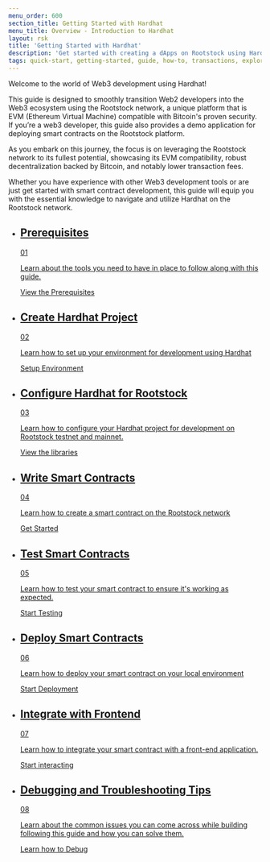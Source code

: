 ```yaml
---
menu_order: 600
section_title: Getting Started with Hardhat
menu_title: Overview - Introduction to Hardhat
layout: rsk
title: 'Getting Started with Hardhat'
description: 'Get started with creating a dApps on Rootstock using Hardhat and other tools.'
tags: quick-start, getting-started, guide, how-to, transactions, explorer, bitcoin, rsk, rootstock, peer-to-peer, merged-mining, blockchain, powpeg
---
```


Welcome to the world of Web3 development using Hardhat! 

This guide is designed to smoothly transition Web2 developers into the Web3 ecosystem using the Rootstock network, a unique platform that is EVM (Ethereum Virtual Machine) compatible with Bitcoin's proven security. If you’re a web3 developer, this guide also provides a demo application for deploying smart contracts on the Rootstock platform.

As you embark on this journey, the focus is on leveraging the Rootstock network to its fullest potential, showcasing its EVM compatibility, robust decentralization backed by Bitcoin, and notably lower transaction fees.

Whether you have experience with other Web3 development tools or are just get started with smart contract development, this guide will equip you with the essential knowledge to navigate and utilize Hardhat on the Rootstock network.

<div class="features-list">
    <ul id="card-list" class="row">
        <li class="col-xl-6 col-md-6">
        <div class="feature-card">
<div class="content"><a href="/develop/tutorials/workshop-prereqs/">
            <div class="content-container">
               <div class="card-title"><h2 class="zg-text-bg">Prerequisites</h2><span class="zg-label ml-1">01</span></div> 
                <p class="card-desc">Learn about the tools you need to have in place to follow along with this guide.</p>
            </div>
            </a><div class="btn-container "><a href="/develop/tutorials/workshop-prereqs/">
                </a><a class="green" href="/develop/tutorials/workshop-prereqs/">View the Prerequisites</a>
            </div>
            </div>
        </div>
        </li>
        <li class="col-xl-6 col-md-6">
        <div class="feature-card">
<div class="content"><a href="/guides/quickstart/hardhat/create-hardhat-project/">
            <div class="content-container">
              <div class="card-title"><h2 class="zg-text-bg bg-yellow">Create Hardhat Project</h2><span class="zg-label ml-1 bg-yellow">02</span></div> 
                <p class="card-desc">Learn how to set up your environment for development using Hardhat</p>
            </div>
            </a><div class="btn-container"><a href="/guides/quickstart/hardhat/create-hardhat-project/">
                </a><a class="green" href="/guides/quickstart/hardhat/create-hardhat-project/">Setup Environment</a>
            </div>
            </div>
        </div>
        </li>
        <li class="col-xl-6 col-md-6">
        <div class="feature-card">
<div class="content"><a href="/guides/quickstart/hardhat/configure-hardhat/">
            <div class="content-container">
               <div class="card-title"><h2 class="zg-text-bg bg-yellow">Configure Hardhat for Rootstock</h2><span class="zg-label ml-1 bg-yellow">03</span></div> 
                <p class="card-desc">Learn how to configure your Hardhat project for development on Rootstock testnet and mainnet.</p>
            </div>
            </a><div class="btn-container"><a href="/guides/quickstart/hardhat/configure-hardhat/">
                </a><a class="green" href="/guides/quickstart/hardhat/configure-hardhat/">View the libraries</a>
            </div>
            </div>
        </div>
        </li>
        <li class="col-xl-6 col-md-6">
        <div class="feature-card">
<div class="content two-line-title-content"><a href="/guides/quickstart/hardhat/write-smart-contract/">
            <div class="content-container">
            <div class="card-title"><h2 class="zg-text-bg bg-purple">Write Smart Contracts</h2><span class="zg-label ml-1 bg-purple">04</span></div>
                <p class="card-desc">Learn how to create a smart contract on the Rootstock network</p>
            </div>
            </a><div class="btn-container"><a href="/guides/quickstart/hardhat/write-smart-contract/">
                </a><a class="green" href="/guides/quickstart/hardhat/write-smart-contract/">Get Started</a>
            </div>
            </div>
        </div>
        </li>
        <li class="col-xl-6 col-md-6">
        <div class="feature-card">
<div class="content"><a href="/guides/quickstart/hardhat/test-smart-contract/">
            <div class="content-container">
               <div class="card-title"><h2 class="zg-text-bg bg-pink">Test Smart Contracts</h2><span class="zg-label ml-1 bg-pink">05</span></div> 
                <p class="card-desc">Learn how to test your smart contract to ensure it's working as expected.</p>
            </div>
            </a><div class="btn-container"><a href="/guides/quickstart/hardhat/test-smart-contract/">
                </a><a class="green" href="/guides/quickstart/hardhat/test-smart-contract/">Start Testing</a>
            </div>
            </div>
        </div>
        </li>
        <li class="col-xl-6 col-md-6">
        <div class="feature-card">
<div class="content"><a href="/guides/quickstart/hardhat/deploy-smart-contract/">
            <div class="content-container">
               <div class="card-title"><h2 class="zg-text-bg bg-green">Deploy Smart Contracts</h2><span class="zg-label ml-1 bg-green">06</span></div> 
                <p class="card-desc">Learn how to deploy your smart contract on your local environment</p>
            </div>
            </a><div class="btn-container"><a href="/guides/quickstart/hardhat/deploy-smart-contract/">
                </a><a class="green" href="/guides/quickstart/hardhat/deploy-smart-contract/">Start Deployment</a>
            </div>
            </div>
        </div>
        </li>
<li class="col-xl-6 col-md-6">
        <div class="feature-card">
<div class="content"><a href="/guides/quickstart/hardhat/integrate-frontend/">
            <div class="content-container">
               <div class="card-title"><h2 class="zg-text-bg bg-cyan">Integrate with Frontend</h2><span class="zg-label ml-1 bg-cyan">07</span></div> 
                <p class="card-desc">Learn how to integrate your smart contract with a front-end application.</p>
            </div>
            </a><div class="btn-container"><a href="/guides/quickstart/hardhat/integrate-frontend/">
                </a><a class="green" href="/guides/quickstart/hardhat/integrate-frontend/">Start interacting</a>
            </div>
            </div>
        </div>
        </li>
        <li class="col-xl-6 col-md-6">
        <div class="feature-card">
<div class="content"><a href="/guides/quickstart/hardhat/debugging-and-troubleshooting/">
            <div class="content-container">
               <div class="card-title"><h2 class="zg-text-bg bg-cyan">Debugging and Troubleshooting Tips</h2><span class="zg-label ml-1 bg-cyan">08</span></div> 
                <p class="card-desc">Learn about the common issues you can come across while building following this guide and how you can solve them.</p>
            </div>
            </a><div class="btn-container"><a href="/guides/quickstart/hardhat/debugging-and-troubleshooting/">
                </a><a class="green" href="/guides/quickstart/hardhat/debugging-and-troubleshooting/">Learn how to Debug</a>
            </div>
            </div>
        </div>
        </li>
    </ul>
</div>